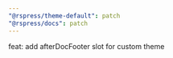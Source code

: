 ```yaml
---
"@rspress/theme-default": patch
"@rspress/docs": patch
---
```


feat: add afterDocFooter slot for custom theme
